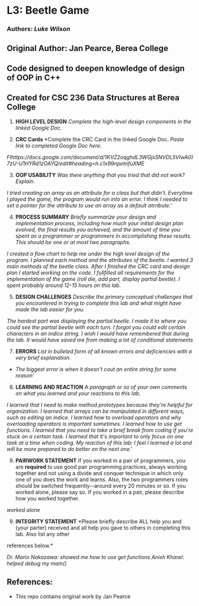 # L3: Beetle Game

### Authors: *Luke Wilson*

## Original Author: Jan Pearce, Berea College
## Code designed to deepen knowledge of design of OOP in C++
## Created for CSC 236 Data Structures at Berea College

1. **HIGH LEVEL DESIGN**
*Complete the high-level design components in the linked Google Doc.*

2. **CRC Cards**
*Complete the CRC Card in the linked Google Doc. 
*Paste link to completed Google Doc here.*

*FIhttps://docs.google.com/document/d/1KVZ2oqghdL3WGjsSNVDL5VlwAGI7zU-U1HYRd1zOAYQ/edit#heading=h.c1x99npetnfuXME*

3. **OOP USABILITY**
*Was there anything that you tried that did not work? Explain.*

*I tried creating an array as an attribute for a class but that didn't. Everytime I played the game, the program would run into 
an error. I think I needed to set a pointer for the attribute to use an array as a default atrribute.'*

4. **PROCESS SUMMARY**
*Briefly summarize your design and implementation process,
including how much your initial design plan evolved,
the final results you achieved, and the amount of time you spent
as a programmer or programmers in accomplishing these results.
This should be one or at most two paragraphs.*

*I created a flow chart to help me under the high level design of the program.
I planned each method and the attributes of the beetle. I wanted 3 main methods of the beetle class. 
After I finished the CRC card and design plan I started working on the code. I fullfilled all
requirements for the implementation of the game (roll die, add part, display partial beetle). I 
spent probably around 12-15 hours on this lab.*

5. **DESIGN CHALLENGES**
*Describe the primary conceptual challenges that you encountered
in trying to complete this lab and what might have made the
lab easier for you.*

*The hardest part was displaying the partial beetle. I made it to where you could see the partial beetle with each turn. I forgot
you could edit certain characters in an indice string. I wish I would have remembered that during the lab.
It would have saved me from making a lot of conditional statements*

7. **ERRORS**
*List in bulleted form of all known errors
and deficiencies with a very brief explanation.*

- *The biggest error is when it doesn't cout an entire string for some reason'*

8. **LEARNING AND REACTION**
*A paragraph or so of your own comments
on what you learned and your reactions to this lab.*

*I learned that I need to make method prototypes because they're helpful for organization. I learned 
that arrays can be manipulated in different ways, such as editing an indice. I learned how to
overload operators and why overloading operators is important sometimes. I learned how to use get functions.
I learned that you need to take a brief break from coding if you're stuck on a certain task. I learned that it's
important to only focus on one task at a time when coding. My reaction of this lab: I feel I learned a lot 
and will be more prepared to do better on the next one.'*

9. **PAIRWORK STATEMENT**
If you worked in a pair of programmers, you are **required** to use 
good pair programming practices, always working together and not 
using a divide and conquer technique in which only one of you does 
the work and learns. Also, the two programmers roles should be switched 
frequently--around every 20 minutes or so. If you worked alone, please say so. 
If you worked in a pair, please describe how you worked together.

*worked alone*

9. **INTEGRITY STATEMENT**
*Please briefly describe ALL help you and (your parter) received and
all help you gave to others in completing this lab. Also list any other 

references below.*

*Dr. Mario Nakazawa: showed me how to use get functions
Anish Kharel: helped debug my main()*


## References:
- This repo contains original work by Jan Pearce
